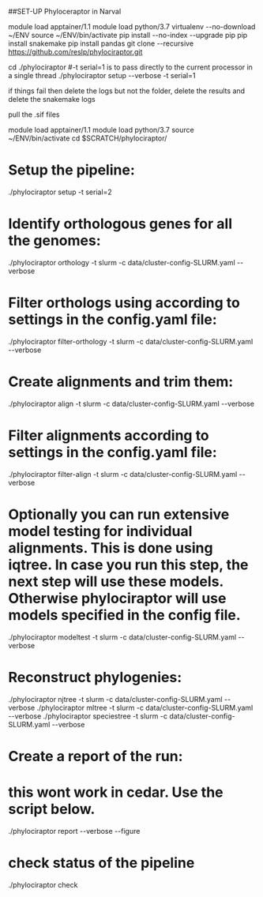 ##SET-UP Phyloceraptor in Narval

module load apptainer/1.1
module load python/3.7
virtualenv --no-download ~/ENV
source ~/ENV/bin/activate
pip install --no-index --upgrade pip
pip install snakemake
pip install pandas
git clone --recursive https://github.com/reslp/phylociraptor.git

cd ./phylociraptor
#-t serial=1 is to pass directly to the current processor in a single thread
./phylociraptor setup --verbose -t serial=1

if things fail then delete the logs but not the folder, delete the results and delete the snakemake logs

pull the .sif files



module load apptainer/1.1
module load python/3.7
source ~/ENV/bin/activate
cd $SCRATCH/phylociraptor/

# Setup the pipeline:
./phylociraptor setup -t serial=2
# Identify orthologous genes for all the genomes:
./phylociraptor orthology -t slurm -c data/cluster-config-SLURM.yaml --verbose
# Filter orthologs using according to settings in the config.yaml file:
./phylociraptor filter-orthology -t slurm -c data/cluster-config-SLURM.yaml --verbose
# Create alignments and trim them:
./phylociraptor align -t slurm -c data/cluster-config-SLURM.yaml --verbose
# Filter alignments according to settings in the config.yaml file:
./phylociraptor filter-align -t slurm -c data/cluster-config-SLURM.yaml --verbose
# Optionally you can run extensive model testing for individual alignments. This is done using iqtree. In case you run this step, the next step will use these models. Otherwise phylociraptor will use models specified in the config file.
./phylociraptor modeltest -t slurm -c data/cluster-config-SLURM.yaml --verbose
# Reconstruct phylogenies:
./phylociraptor njtree -t slurm -c data/cluster-config-SLURM.yaml --verbose
./phylociraptor mltree -t slurm -c data/cluster-config-SLURM.yaml --verbose
./phylociraptor speciestree -t slurm -c data/cluster-config-SLURM.yaml --verbose
# Create a report of the run:
# this wont work in cedar.  Use the script below.
./phylociraptor report --verbose --figure

# check status of the pipeline
./phylociraptor  check